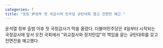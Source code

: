 ```yaml
---
categories: f
title: "포토 尹정부 첫 국감시작 민주당 규탄대회 열고 전면전 예고 "
---
```

윤석열 정부 출범 이후 첫 국정감사가 막을 올렸다. 더불어민주당은 4일부터 시작되는 국정감사에 앞서 오전 국회에서 "외교참사와 정치탄압"의 책임을 묻는 규탄대회를 갖고 전면전을 예고했다.